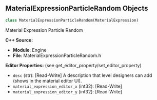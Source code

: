 ## MaterialExpressionParticleRandom Objects

```python
class MaterialExpressionParticleRandom(MaterialExpression)
```

Material Expression Particle Random

**C++ Source:**

- **Module**: Engine
- **File**: MaterialExpressionParticleRandom.h

**Editor Properties:** (see get_editor_property/set_editor_property)

- ``desc`` (str):  [Read-Write] A description that level designers can add (shows in the material editor UI).
- ``material_expression_editor_x`` (int32):  [Read-Write]
- ``material_expression_editor_y`` (int32):  [Read-Write]

<a id="unreal.MaterialExpressionParticleRelativeTime"></a>